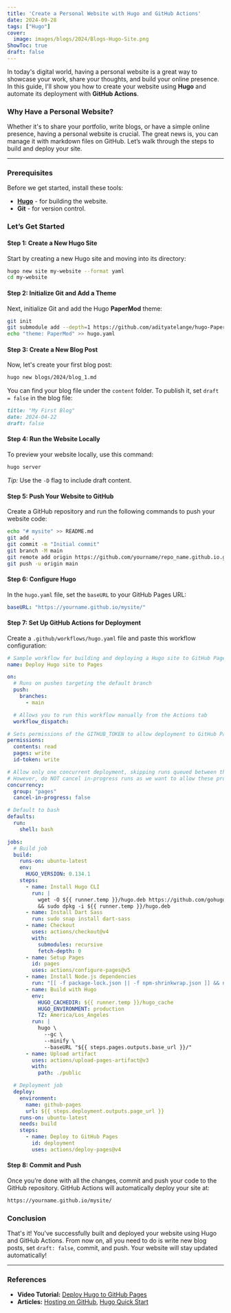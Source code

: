```yaml
---
title: 'Create a Personal Website with Hugo and GitHub Actions'
date: 2024-09-28
tags: ["Hugo"]
cover:
  image: images/blogs/2024/Blogs-Hugo-Site.png
ShowToc: true
draft: false
---
```


In today's digital world, having a personal website is a great way to showcase your work, share your thoughts, and build your online presence. In this guide, I'll show you how to create your website using **Hugo** and automate its deployment with **GitHub Actions**.

### Why Have a Personal Website?

Whether it's to share your portfolio, write blogs, or have a simple online presence, having a personal website is crucial. The great news is, you can manage it with markdown files on GitHub. Let’s walk through the steps to build and deploy your site.

***

### Prerequisites

Before we get started, install these tools:

- [**Hugo**](https://gohugo.io/installation/) - for building the website.
- **Git** - for version control.

### Let’s Get Started

#### Step 1: Create a New Hugo Site

Start by creating a new Hugo site and moving into its directory:

```bash
hugo new site my-website --format yaml
cd my-website
```

#### Step 2: Initialize Git and Add a Theme

Next, initialize Git and add the Hugo **PaperMod** theme:

```bash
git init
git submodule add --depth=1 https://github.com/adityatelange/hugo-PaperMod.git themes/PaperMod
echo "theme: PaperMod" >> hugo.yaml
```

#### Step 3: Create a New Blog Post

Now, let's create your first blog post:

```bash
hugo new blogs/2024/blog_1.md
```

You can find your blog file under the `content` folder. To publish it, set `draft = false` in the blog file:

```md
title: "My First Blog"
date: 2024-04-22
draft: false
```

#### Step 4: Run the Website Locally

To preview your website locally, use this command:

```bash
hugo server
```

*Tip:* Use the `-D` flag to include draft content.

#### Step 5: Push Your Website to GitHub

Create a GitHub repository and run the following commands to push your website code:

```bash
echo "# mysite" >> README.md
git add .
git commit -m "Initial commit"
git branch -M main
git remote add origin https://github.com/yourname/repo_name.github.io.git
git push -u origin main
```

#### Step 6: Configure Hugo

In the `hugo.yaml` file, set the `baseURL` to your GitHub Pages URL:

```yaml
baseURL: "https://yourname.github.io/mysite/"
```

#### Step 7: Set Up GitHub Actions for Deployment

Create a `.github/workflows/hugo.yaml` file and paste this workflow configuration:

```yaml
# Sample workflow for building and deploying a Hugo site to GitHub Pages
name: Deploy Hugo site to Pages

on:
  # Runs on pushes targeting the default branch
  push:
    branches:
      - main

  # Allows you to run this workflow manually from the Actions tab
  workflow_dispatch:

# Sets permissions of the GITHUB_TOKEN to allow deployment to GitHub Pages
permissions:
  contents: read
  pages: write
  id-token: write

# Allow only one concurrent deployment, skipping runs queued between the run in-progress and latest queued.
# However, do NOT cancel in-progress runs as we want to allow these production deployments to complete.
concurrency:
  group: "pages"
  cancel-in-progress: false

# Default to bash
defaults:
  run:
    shell: bash

jobs:
  # Build job
  build:
    runs-on: ubuntu-latest
    env:
      HUGO_VERSION: 0.134.1
    steps:
      - name: Install Hugo CLI
        run: |
          wget -O ${{ runner.temp }}/hugo.deb https://github.com/gohugoio/hugo/releases/download/v${HUGO_VERSION}/hugo_extended_${HUGO_VERSION}_linux-amd64.deb \
          && sudo dpkg -i ${{ runner.temp }}/hugo.deb          
      - name: Install Dart Sass
        run: sudo snap install dart-sass
      - name: Checkout
        uses: actions/checkout@v4
        with:
          submodules: recursive
          fetch-depth: 0
      - name: Setup Pages
        id: pages
        uses: actions/configure-pages@v5
      - name: Install Node.js dependencies
        run: "[[ -f package-lock.json || -f npm-shrinkwrap.json ]] && npm ci || true"
      - name: Build with Hugo
        env:
          HUGO_CACHEDIR: ${{ runner.temp }}/hugo_cache
          HUGO_ENVIRONMENT: production
          TZ: America/Los_Angeles
        run: |
          hugo \
            --gc \
            --minify \
            --baseURL "${{ steps.pages.outputs.base_url }}/"          
      - name: Upload artifact
        uses: actions/upload-pages-artifact@v3
        with:
          path: ./public

  # Deployment job
  deploy:
    environment:
      name: github-pages
      url: ${{ steps.deployment.outputs.page_url }}
    runs-on: ubuntu-latest
    needs: build
    steps:
      - name: Deploy to GitHub Pages
        id: deployment
        uses: actions/deploy-pages@v4 
```

#### Step 8: Commit and Push

Once you’re done with all the changes, commit and push your code to the GitHub repository. GitHub Actions will automatically deploy your site at:

```bash
https://yourname.github.io/mysite/
```

### Conclusion

That's it! You've successfully built and deployed your website using Hugo and GitHub Actions. From now on, all you need to do is write new blog posts, set `draft: false`, commit, and push. Your website will stay updated automatically!

***

### References

- **Video Tutorial:** [Deploy Hugo to GitHub Pages](https://youtu.be/_QSr2_pxIJs?si=W4HCuWr29bkutc8t)
- **Articles:** [Hosting on GitHub](https://gohugo.io/hosting-and-deployment/hosting-on-github/), [Hugo Quick Start](https://gohugo.io/getting-started/quick-start/)
